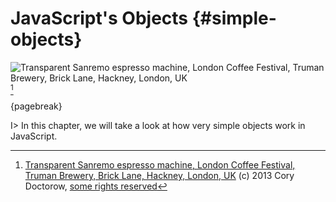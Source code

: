# JavaScript's Objects {#simple-objects}

![Transparent Sanremo espresso machine, London Coffee Festival, Truman Brewery, Brick Lane, Hackney, London, UK](images/doctorow.jpg)[^doctorow]

[^doctorow]: [Transparent Sanremo espresso machine, London Coffee Festival, Truman Brewery, Brick Lane, Hackney, London, UK](http://www.flickr.com/photos/doctorow/8679962639) (c) 2013 Cory Doctorow, [some rights reserved](http://creativecommons.org/licenses/by-sa/2.0/deed.en)

{pagebreak}

I> In this chapter, we will take a look at how very simple objects work in JavaScript.